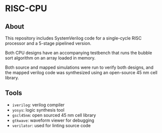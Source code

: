 # RISC-CPU

## About
This repository includes SystemVerilog code for a single-cycle RISC processor and a 5-stage pipelined version. 

Both CPU designs have an accompanying testbench that runs the bubble sort algorithm on an array loaded in memory.  

Both source and mapped simulations were run to verify both designs, and the mapped verilog code was synthesized using an open-source 45 nm cell library. 


## Tools
- `iverilog`: verilog compiler
- `yosys`: logic synthesis tool
- `gscl45nm`: open sourced 45 nm cell library
- `gtkwave`: waveform viewer for debugging 
- `verilator`: used for linting source code 

